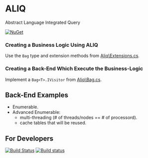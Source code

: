 # ALIQ

Abstract Language Integrated Query

[![NuGet](https://img.shields.io/nuget/v/Aliq.svg)](https://www.nuget.org/packages/Aliq/)

### Creating a Business Logic Using ALIQ

Use the `Bag` type and extension methods from [Aliq\Extensions.cs](Aliq\Extensions.cs).

### Creating a Back-End Which Execute the Business-Logic

Implement a `Bag<T>.IVisitor` from [Aliq\Bag.cs](Aliq\Bag.cs).

## Back-End Examples

- Enumerable.
- Advanced Enumerable:
  - multi-threading (# of threads/nodes == # of processord).
  - cache tables that will be reused.

## For Developers

[![Build Status](https://travis-ci.org/sergey-shandar/aliq-dotnet.svg?branch=master)](https://travis-ci.org/sergey-shandar/aliq-dotnet)
[![Build status](https://ci.appveyor.com/api/projects/status/21j3blj8kuuftpo2?svg=true)](https://ci.appveyor.com/project/sergey-shandar/aliq-dotnet)
